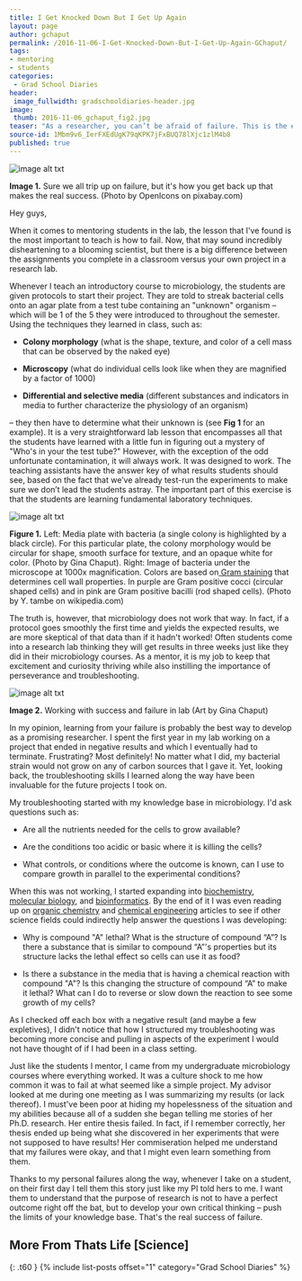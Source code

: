```yaml
---
title: I Get Knocked Down But I Get Up Again
layout: page
author: gchaput
permalink: /2016-11-06-I-Get-Knocked-Down-But-I-Get-Up-Again-GChaput/
tags:
- mentoring
- students
categories:
 - Grad School Diaries
header:
 image_fullwidth: gradschooldiaries-header.jpg
image:
 thumb: 2016-11-06_gchaput_fig2.jpg
teaser: "As a researcher, you can’t be afraid of failure. This is the #1 rule you should stress when mentoring in a lab setting."
source-id: 1Mbm9v6_IerFXEdUgK79qKPK7jFxBUQ78lXjc1zlM4b8
published: true
---
```

![image alt txt](https://thatslifescience.github.io/thatslifesci/public/fWbKz8obQN2zF6hNdMp4IQ_img_0.png)

**Image 1.** Sure we all trip up on failure, but it's how you get back up that makes the real success. (Photo by OpenIcons on pixabay.com)

 

Hey guys,

 

When it comes to mentoring students in the lab, the lesson that I've found is the most important to teach is how to fail. Now, that may sound incredibly disheartening to a blooming scientist, but there is a big difference between the assignments you complete in a classroom versus your own project in a research lab.

 

Whenever I teach an introductory course to microbiology, the students are given protocols to start their project. They are told to streak bacterial cells onto an agar plate from a test tube containing an "unknown" organism –which will be 1 of the 5 they were introduced to throughout the semester. Using the techniques they learned in class, such as:

* **Colony morphology** (what is the shape, texture, and color of a cell mass that can be observed by the naked eye)

* **Microscopy** (what do individual cells look like when they are magnified by a factor of 1000)

* **Differential and selective media** (different substances and indicators in media to further characterize the physiology of an organism)

– they then have to determine what their unknown is (see **Fig 1** for an example). It is a very straightforward lab lesson that encompasses all that the students have learned with a little fun in figuring out a mystery of "Who's in your the test tube?" However, with the exception of the odd unfortunate contamination, it will always work. It was designed to work. The teaching assistants have the answer key of what results students should see, based on the fact that we’ve already test-run the experiments to make sure we don’t lead the students astray. The important part of this exercise is that the students are learning fundamental laboratory techniques.

![image alt txt](https://thatslifescience.github.io/thatslifesci/public/fWbKz8obQN2zF6hNdMp4IQ_img_1.png)

**Figure 1.** Left: Media plate with bacteria (a single colony is highlighted by a black circle). For this particular plate, the colony morphology would be circular for shape, smooth surface for texture, and an opaque white for color. (Photo by Gina Chaput). Right: Image of bacteria under the microscope at 1000x magnification. Colors are based on[ Gram staining](https://en.wikipedia.org/wiki/Gram_staining) that determines cell wall properties. In purple are Gram positive cocci (circular shaped cells) and in pink are Gram positive bacilli (rod shaped cells). (Photo by Y. tambe on wikipedia.com)

 

The truth is, however, that microbiology does not work that way. In fact, if a protocol goes smoothly the first time and yields the expected results, we are more skeptical of that data than if it hadn't worked! Often students come into a research lab thinking they will get results in three weeks just like they did in their microbiology courses.  As a mentor, it is my job to keep that excitement and curiosity thriving while also instilling the importance of perseverance and troubleshooting.

 

![image alt txt](https://thatslifescience.github.io/thatslifesci/public/fWbKz8obQN2zF6hNdMp4IQ_img_2.png)

**Image 2.** Working with success and failure in lab (Art by Gina Chaput)

 

In my opinion, learning from your failure is probably the best way to develop as a promising researcher. I spent the first year in my lab working on a project that ended in negative results and which I eventually had to terminate. Frustrating? Most definitely! No matter what I did, my bacterial strain would not grow on any of carbon sources that I gave it. Yet, looking back, the troubleshooting skills I learned along the way have been invaluable for the future projects I took on.

 

My troubleshooting started with my knowledge base in microbiology. I'd ask questions such as:

* Are all the nutrients needed for the cells to grow available?

* Are the conditions too acidic or basic where it is killing the cells?

* What controls, or conditions where the outcome is known, can I use to compare growth in parallel to the experimental conditions?

 

When this was not working, I started expanding into [biochemistry](https://en.wikipedia.org/wiki/Biochemistry), [molecular biology](https://en.wikipedia.org/wiki/Molecular_biology), and [bioinformatics](https://en.wikipedia.org/wiki/Bioinformatics). By the end of it I was even reading up on [organic chemistry](https://en.wikipedia.org/wiki/Organic_chemistry) and [chemical engineering](https://en.wikipedia.org/wiki/Chemical_engineering) articles to see if other science fields could indirectly help answer the questions I was developing:

 

* Why is compound "A" lethal? What is the structure of compound “A”? Is there a substance that is similar to compound “A”'s properties but its structure lacks the lethal effect so cells can use it as food?

* Is there a substance in the media that is having a chemical reaction with compound "A"? Is this changing the structure of compound “A” to make it lethal? What can I do to reverse or slow down the reaction to see some growth of my cells?

 

As I checked off each box with a negative result (and maybe a few expletives), I didn't notice that how I structured my troubleshooting was becoming more concise and pulling in aspects of the experiment I would not have thought of if I had been in a class setting.

 

Just like the students I mentor, I came from my undergraduate microbiology courses where everything worked. It was a culture shock to me how common it was to fail at what seemed like a simple project. My advisor looked at me during one meeting as I was summarizing my results (or lack thereof). I must've been poor at hiding my hopelessness of the situation and my abilities because all of a sudden she began telling me stories of her Ph.D. research. Her entire thesis failed. In fact, if I remember correctly, her thesis ended up being what she discovered in her experiments that were not supposed to have results! Her commiseration helped me understand that my failures were okay, and that I might even learn something from them.

 

Thanks to my personal failures along the way, whenever I take on a student, on their first day I tell them this story just like my PI told hers to me. I want them to understand that the purpose of research is not to have a perfect outcome right off the bat, but to develop your own critical thinking – push the limits of your knowledge base. That's the real success of failure. 

## More From Thats Life [Science]
{: .t60 }
{% include list-posts offset="1" category="Grad School Diaries" %}

